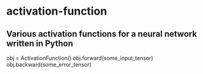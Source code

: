 # activation-function
Various activation functions for a neural network written in Python
---
obj = ActivationFunction()
obj.forward(some_input_tensor)
obj.backward(some_error_tensor)
